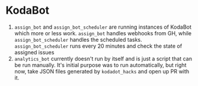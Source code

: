 # KodaBot
<!-- [<img src="https://open.autocode.com/static/images/open.svg?" width="192">](https://autocode.com/app/petersopko/kodabot-v1/) -->

1. `assign_bot` and `assign_bot_scheduler` are running instances of KodaBot which more or less work. `assign_bot` handles webhooks from GH, while `assign_bot_scheduler` handles the scheduled tasks. `assign_bot_scheduler` runs every 20 minutes and check the state of assigned issues
2. `analytics_bot` currently doesn't run by itself and is just a script that can be run manually. It's initial purpose was to run automatically, but right now, take JSON files generated by `kodadot_hacks` and open up PR with it. 
